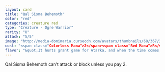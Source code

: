 ```yaml
---
layout: card
title: "Qal Sisma Behemoth"
color: "red"
categories: creature red
type: "Creature - Ogre Warrior"
rarity: "U"
attack: "5/5"
image: "http://media-dominaria.cursecdn.com/avatars/thumbnails/68/367/200/283/635618454369166546.png"
cost: "<span class="Colorless Mana">2</span><span class="Red Mana">R</span>"
flavor: "&quot;It hunts grant game for Atarka, and when the time comes, it will become a mighty feast.&quot; - Surrak, the Hunt Caller"
---
```


Qal Sisma Behemoth can't attack or block unless you pay <span class="Colorless Mana">2</span>.
